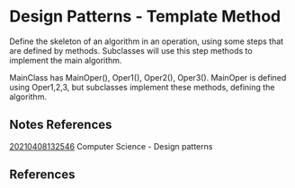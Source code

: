 ---
---
# Design Patterns - Template Method

Define the skeleton of an algorithm in an operation, using some steps
that are defined by methods. Subclasses will use this step methods to
implement the main algorithm.

MainClass has MainOper(), Oper1(), Oper2(), Oper3(). MainOper is defined
using Oper1,2,3, but subclasses implement these methods, defining the
algorithm.

## Notes References

[20210408132546](/notes/20210408132546) Computer Science - Design patterns

## References

